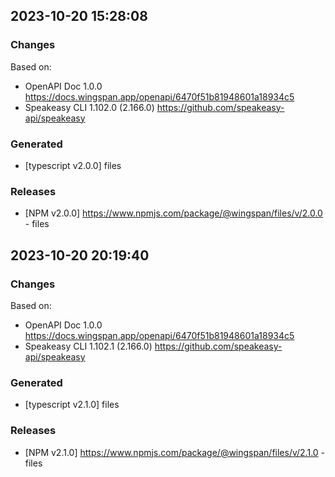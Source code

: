 

## 2023-10-20 15:28:08
### Changes
Based on:
- OpenAPI Doc 1.0.0 https://docs.wingspan.app/openapi/6470f51b81948601a18934c5
- Speakeasy CLI 1.102.0 (2.166.0) https://github.com/speakeasy-api/speakeasy
### Generated
- [typescript v2.0.0] files
### Releases
- [NPM v2.0.0] https://www.npmjs.com/package/@wingspan/files/v/2.0.0 - files

## 2023-10-20 20:19:40
### Changes
Based on:
- OpenAPI Doc 1.0.0 https://docs.wingspan.app/openapi/6470f51b81948601a18934c5
- Speakeasy CLI 1.102.1 (2.166.0) https://github.com/speakeasy-api/speakeasy
### Generated
- [typescript v2.1.0] files
### Releases
- [NPM v2.1.0] https://www.npmjs.com/package/@wingspan/files/v/2.1.0 - files